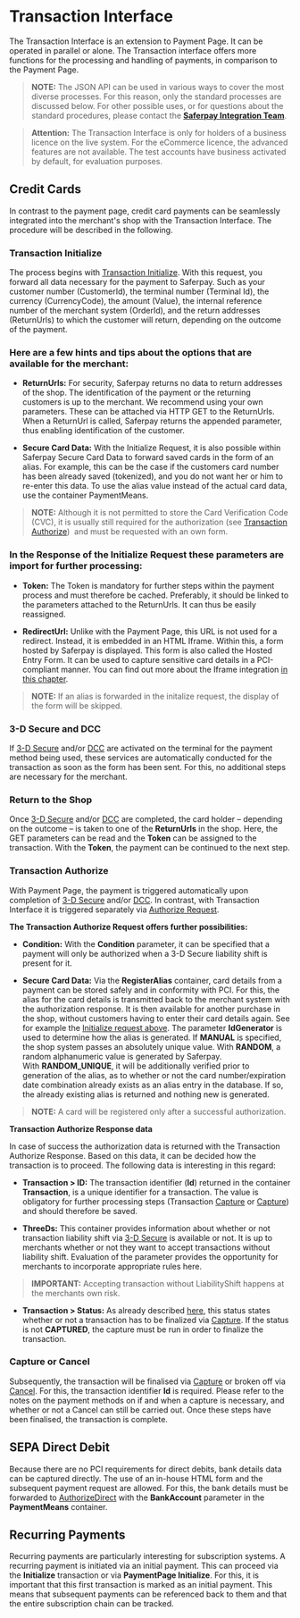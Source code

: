 # Transaction Interface
The Transaction Interface is an extension to Payment Page. It can be operated in parallel or alone. The Transaction interface offers more functions for the processing and handling of payments, in comparison to the Payment Page. 

>
><i class="glyphicon glyphicon-hand-right"></i>**NOTE:** The JSON API can be used in various ways to cover the most diverse processes. For this reason, only the standard processes are discussed below. For other possible uses, or for questions about the standard procedures, please contact the [**Saferpay Integration Team**](https://saferpay.github.io/sndbx/contact.html).
>

>
><i class="glyphicon glyphicon-hand-right"></i>**Attention:** The Transaction Interface is only for holders of a business licence on the live system. For the eCommerce licence, the advanced features are not available. The test accounts have business activated by default, for evaluation purposes.
>
## <a name="trx-cc"></a> Credit Cards
In contrast to the payment page, credit card payments can be seamlessly integrated into the merchant's shop with the Transaction Interface. The procedure will be described in the following.
### <a name="trx-ini"></a>Transaction Initialize
The process begins with [Transaction Initialize](https://saferpay.github.io/jsonapi/#Payment_v1_Transaction_Initialize). With this request, you forward all data necessary for the payment to Saferpay. Such as your customer number (CustomerId), the terminal number (Terminal Id), the currency (CurrencyCode), the amount (Value), the internal reference number of the merchant system (OrderId), and the return addresses (ReturnUrls) to which the customer will return, depending on the outcome of the payment. 
### Here are a few hints and tips about the options that are available for the merchant:

+ **ReturnUrls:** For security, Saferpay returns no data to return addresses of the shop. The identification of the payment or the returning customers is up to the merchant. We recommend using your own parameters. These can be attached via HTTP GET to the ReturnUrls. When a ReturnUrl is called, Saferpay returns the appended parameter, thus enabling identification of the customer. 

+ **Secure Card Data:** With the Initialize Request, it is also possible within Saferpay Secure Card Data to forward saved cards in the form of an alias. For example, this can be the case if the customers card number has been already saved (tokenized), and you do not want her or him to re-enter this data. To use the alias value instead of the actual card data, use the container PaymentMeans.
>
><i class="glyphicon glyphicon-hand-right"></i> **NOTE:** Although it is not permitted to store the Card Verification Code (CVC), it is usually still required for the authorization (see [Transaction Authorize](#transaction-authorize))  and must be requested with an own form.
>
### In the Response of the Initialize Request these parameters are import for further processing:

+ **Token:** The Token is mandatory for further steps within the payment process and must therefore be cached. Preferably, it should be linked to the parameters attached to the ReturnUrls. It can thus be easily reassigned.

+ **RedirectUrl:** Unlike with the Payment Page, this URL is not used for a redirect. Instead, it is embedded in an HTML Iframe. Within this, a form hosted by Saferpay is displayed. This form is also called the Hosted Entry Form. It can be used to capture sensitive card details in a PCI-compliant manner. You can find out more about the Iframe integration [in this chapter](https://saferpay.github.io/sndbx/CssiFrame.html).
>
><i class="glyphicon glyphicon-hand-right"></i> **NOTE:** If an alias is forwarded in the initalize request, the display of the form will be skipped.
>
### <a name="trx-3ds"></a> 3-D Secure and DCC
If [3-D Secure](https://saferpay.github.io/sndbx/index.html#3ds) and/or [DCC](https://saferpay.github.io/sndbx/index.html#dcc) are activated on the terminal for the payment method being used, these services are automatically conducted for the transaction as soon as the form has been sent. For this, no additional steps are necessary for the merchant. 
### <a name="trx-retshop"></a>Return to the Shop
Once [3-D Secure](https://saferpay.github.io/sndbx/index.html#3ds) and/or [DCC](https://saferpay.github.io/sndbx/index.html#dcc) are completed, the card holder – depending on the outcome – is taken to one of the **ReturnUrls** in the shop. Here, the GET parameters can be read and the **Token** can be assigned to the transaction. With the **Token**, the payment can be continued to the next step.
### <a name="trx-ta"></a>Transaction Authorize
With Payment Page, the payment is triggered automatically upon completion of [3-D Secure](https://saferpay.github.io/sndbx/index.html#3ds) and/or [DCC](https://saferpay.github.io/sndbx/index.html#dcc). In contrast, with Transaction Interface it is triggered separately via [Authorize Request](https://saferpay.github.io/jsonapi/#Payment_v1_Transaction_Authorize).

**The Transaction Authorize Request offers further possibilities:**


+ **Condition:** With the **Condition** parameter, it can be specified that a payment will only be authorized when a 3-D Secure liability shift is present for it.

+ **Secure Card Data:** Via the **RegisterAlias** container, card details from a payment can be stored safely and in conformity with PCI. For this, the alias for the card details is transmitted back to the merchant system with the authorization response. It is then available for another purchase in the shop, without customers having to enter their card details again. See for example the [Initialize request above](https://saferpay.github.io/sndbx/Integration_trx.html#trx-ini). The parameter **IdGenerator** is used to determine how the alias is generated. If **MANUAL** is specified, the shop system passes an absolutely unique value. With **RANDOM**, a random alphanumeric value is generated by Saferpay. With **RANDOM_UNIQUE**, it will be additionally verified prior to generation of the alias, as to whether or not the card number/expiration date combination already exists as an alias entry in the database. If so, the already existing alias is returned and nothing new is generated.
>
><i class="glyphicon glyphicon-hand-right"></i> **NOTE:** A card will be registered only after a successful authorization.
>
**Transaction Authorize Response data**
 
In case of success the authorization data is returned with the Transaction Authorize Response. Based on this data, it can be decided how the transaction is to proceed. The following data is interesting in this regard:

+ **Transaction > ID:** The transaction identifier (**Id**) returned in the container **Transaction**, is a unique identifier for a transaction. The value is obligatory for further processing steps (Transaction [Capture](https://saferpay.github.io/jsonapi/#Payment_v1_Transaction_Capture) or [Capture](https://saferpay.github.io/jsonapi/#Payment_v1_Transaction_Cancel)) and should therefore be saved.

+ **ThreeDs:** This container provides information about whether or not transaction liability shift via [3-D Secure](https://saferpay.github.io/sndbx/index.html#3ds) is available or not. It is up to merchants whether or not they want to accept transactions without liability shift. Evaluation of the parameter provides the opportunity for merchants to incorporate appropriate rules here.
>
><i class="glyphicon glyphicon-hand-right"></i> **IMPORTANT:** Accepting transaction without LiabilityShift happens at the merchants own risk.
>
+ **Transaction > Status:** As already described [here](https://saferpay.github.io/sndbx/General.html#capture-batch), this status states whether or not a transaction has to be finalized via [Capture](https://saferpay.github.io/jsonapi/#Payment_v1_Transaction_Capture). If the status is not **CAPTURED**, the capture must be run in order to finalize the transaction.
### <a name="trx-captcancel"></a>Capture or Cancel
Subsequently, the transaction will be finalised via [Capture](https://saferpay.github.io/jsonapi/#Payment_v1_Transaction_Capture) or broken off via [Cancel](https://saferpay.github.io/jsonapi/#Payment_v1_Transaction_Cancel). For this, the transaction identifier **Id** is required. Please refer to the notes on the payment methods on if and when a capture is necessary, and whether or not a Cancel can still be carried out.
Once these steps have been finalised, the transaction is complete.
## <a name="trx-sepa"></a> SEPA Direct Debit
Because there are no PCI requirements for direct debits, bank details data can be captured directly. The use of an in-house HTML form and the subsequent payment request are allowed. For this, the bank details must be forwarded to [AuthorizeDirect](https://saferpay.github.io/jsonapi/#Payment_v1_Transaction_AuthorizeDirect) with the **BankAccount** parameter in the **PaymentMeans** container.
## <a name="trx-recurring"></a> Recurring Payments
Recurring payments are particularly interesting for subscription systems. A recurring payment is initiated via an initial payment. This can proceed via the **Initialize** transaction or via **PaymentPage Initialize**. For this, it is important that this first transaction is marked as an initial payment. This means that subsequent payments can be referenced back to them and that the entire subscription chain can be tracked.
